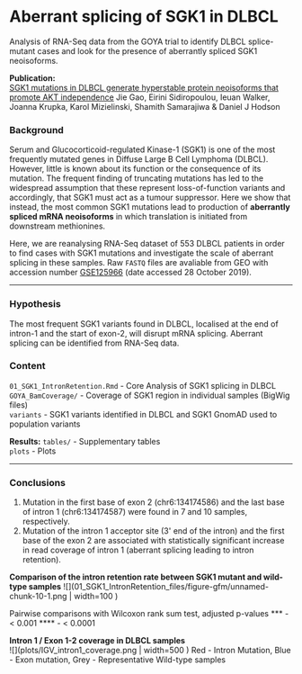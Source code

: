 # Aberrant splicing of SGK1 in DLBCL

Analysis of RNA-Seq data from the GOYA trial to identify DLBCL splice-mutant cases and 
look for the presence of aberrantly spliced SGK1 neoisoforms.  

**Publication:**  
[SGK1 mutations in DLBCL generate hyperstable protein neoisoforms that promote AKT independence]() 
Jie Gao, Eirini Sidiropoulou, Ieuan Walker, Joanna Krupka, Karol Mizielinski, 
Shamith Samarajiwa & Daniel J Hodson
 

### Background     

Serum and Glucocorticoid-regulated Kinase-1 (SGK1) is one of the most frequently 
mutated genes in Diffuse Large B Cell Lymphoma (DLBCL). However, little is known 
about its function or the consequence of its mutation. The frequent finding of 
truncating mutations has led to the widespread assumption that these represent 
loss-of-function variants and accordingly, that SGK1 must act as a tumour suppressor. 
Here we show that instead, the most common SGK1 mutations lead to production of 
**aberrantly spliced mRNA neoisoforms** in which translation is initiated from 
downstream methionines. 

Here, we are reanalysing RNA-Seq dataset of 553 DLBCL patients in order to 
find cases with SGK1 mutations and investigate the scale of aberrant splicing in 
these samples. Raw `FASTQ` files are avaliable from GEO with accession number 
[GSE125966](https://www.ncbi.nlm.nih.gov/geo/query/acc.cgi?acc=GSE125966) 
(date accessed 28 October 2019).     

---

### Hypothesis  

The most frequent SGK1 variants found in DLBCL, localised at the end of intron-1 
and the start of exon-2, will disrupt mRNA splicing. Aberrant splicing can be 
identified from RNA-Seq data.  

### Content  

`01_SGK1_IntronRetention.Rmd`  - Core Analysis of SGK1 splicing in DLBCL    
`GOYA_BamCoverage/` - Coverage of SGK1 region in individual samples (BigWig files)   
`variants` - SGK1 variants identified in DLBCL and SGK1 GnomAD used to population variants   

**Results:**
`tables/` -  Supplementary tables  
`plots` -  Plots   

---  

### Conclusions   

1. Mutation in the first base of exon 2 (chr6:134174586) and the last base of intron 1 (chr6:134174587) were found in 7 and 10 samples, respectively.   
2. Mutation of the intron 1 acceptor site (3' end of the intron) and the first base of the exon 2 are associated with statistically significant increase in read coverage of intron 1 (aberrant splicing leading to intron retention).   

**Comparison of the intron retention rate between SGK1 mutant and wild-type samples**
![](01_SGK1_IntronRetention_files/figure-gfm/unnamed-chunk-10-1.png | width=100 )

Pairwise comparisons with Wilcoxon rank sum test, adjusted p-values \*\*\* - < 0.001 \*\*\*\* - < 0.0001

**Intron 1 / Exon 1-2 coverage in DLBCL samples**  
![](plots/IGV_intron1_coverage.png | width=500 )
Red - Intron Mutation, Blue - Exon mutation, Grey - Representative Wild-type samples






